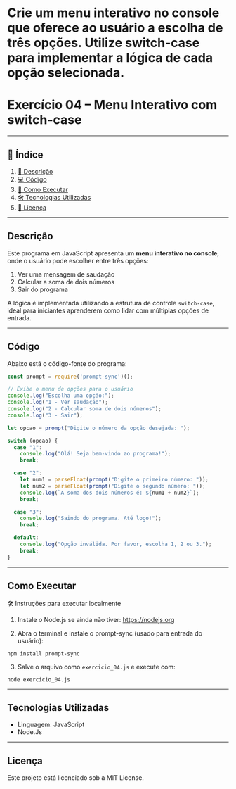 # Crie um menu interativo no console que oferece ao usuário a escolha de três opções. Utilize switch-case para implementar a lógica de cada opção selecionada.

# Exercício 04 – Menu Interativo com switch-case

---

## 📑 Índice

1. [📖 Descrição](#descrição)  
2. [💻 Código](#código)  
3. [🚀 Como Executar](#como-executar)   
4. [🛠️ Tecnologias Utilizadas](#tecnologias-utilizadas)  
5. [📜 Licença](#licença)  

---

## Descrição

Este programa em JavaScript apresenta um **menu interativo no console**, onde o usuário pode escolher entre três opções:

1. Ver uma mensagem de saudação  
2. Calcular a soma de dois números  
3. Sair do programa  

A lógica é implementada utilizando a estrutura de controle `switch-case`, ideal para iniciantes aprenderem como lidar com múltiplas opções de entrada.

---

## Código

Abaixo está o código-fonte do programa:

```JavaScript
const prompt = require('prompt-sync')();

// Exibe o menu de opções para o usuário
console.log("Escolha uma opção:");
console.log("1 - Ver saudação");
console.log("2 - Calcular soma de dois números");
console.log("3 - Sair");

let opcao = prompt("Digite o número da opção desejada: ");

switch (opcao) {
  case "1":
    console.log("Olá! Seja bem-vindo ao programa!");
    break;

  case "2":
    let num1 = parseFloat(prompt("Digite o primeiro número: "));
    let num2 = parseFloat(prompt("Digite o segundo número: "));
    console.log(`A soma dos dois números é: ${num1 + num2}`);
    break;

  case "3":
    console.log("Saindo do programa. Até logo!");
    break;

  default:
    console.log("Opção inválida. Por favor, escolha 1, 2 ou 3.");
    break;
}

```

---

## Como Executar

🛠️ Instruções para executar localmente

1. Instale o Node.js se ainda não tiver: https://nodejs.org

2. Abra o terminal e instale o prompt-sync (usado para entrada do usuário):

```
npm install prompt-sync
```

3. Salve o arquivo como `exercicio_04.js` e execute com:

```
node exercicio_04.js
```

---

## Tecnologias Utilizadas

- Linguagem: JavaScript
- Node.Js

---

## Licença

Este projeto está licenciado sob a MIT License.



